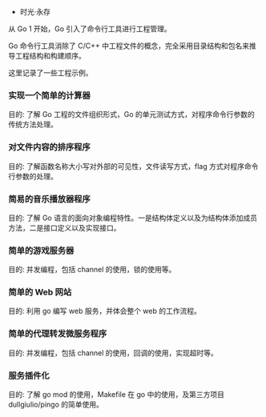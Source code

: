 
* 时光·永存

从 Go 1 开始，Go 引入了命令行工具进行工程管理。

Go 命令行工具消除了 C/C++ 中工程文件的概念，完全采用目录结构和包名来推导工程结构和构建顺序。

这里记录了一些工程示例。

### 实现一个简单的计算器

目的: 了解 Go 工程的文件组织形式，Go 的单元测试方式，对程序命令行参数的传统方法处理。


### 对文件内容的排序程序

目的: 了解函数名称大小写对外部的可见性，文件读写方式，flag 方式对程序命令行参数的处理。


### 简易的音乐播放器程序

目的: 了解 Go 语言的面向对象编程特性。一是结构体定义以及为结构体添加成员方法，二是接口定义以及实现接口。


### 简单的游戏服务器

目的: 并发编程，包括 channel 的使用，锁的使用等。


### 简单的 Web 网站

目的: 利用 go 编写 web 服务，并体会整个 web 的工作流程。


### 简单的代理转发微服务程序

目的: 并发编程，包括 channel 的使用，回调的使用，实现超时等。


### 服务插件化

目的: 了解 go mod 的使用，Makefile 在 go 中的使用，及第三方项目 dullgiulio/pingo 的简单使用。
